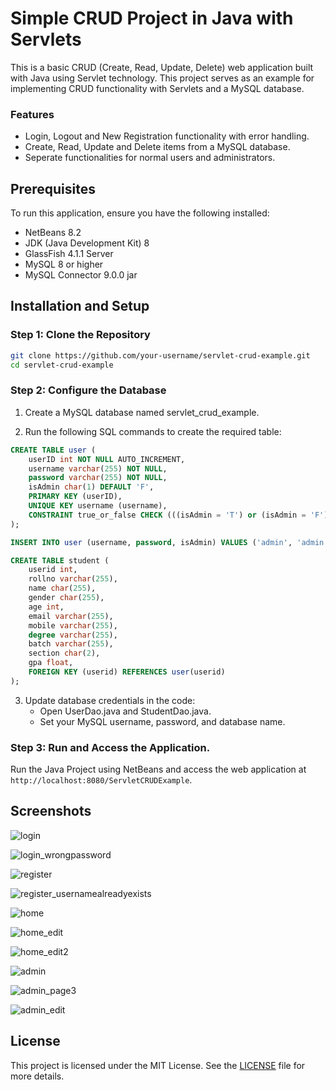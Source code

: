 # Simple CRUD Project in Java with Servlets

This is a basic CRUD (Create, Read, Update, Delete) web application built with Java using Servlet technology. This project serves as an example for implementing CRUD functionality with Servlets and a MySQL database.

### Features
- Login, Logout and New Registration functionality with error handling.
- Create, Read, Update and Delete items from a MySQL database.
- Seperate functionalities for normal users and administrators.

## Prerequisites

To run this application, ensure you have the following installed:
- NetBeans 8.2
- JDK (Java Development Kit) 8
- GlassFish 4.1.1 Server
- MySQL 8 or higher
- MySQL Connector 9.0.0 jar

## Installation and Setup

### Step 1: Clone the Repository 
```bash
git clone https://github.com/your-username/servlet-crud-example.git 
cd servlet-crud-example
```

### Step 2: Configure the Database
1. Create a MySQL database named servlet_crud_example.

2. Run the following SQL commands to create the required table:
```sql
CREATE TABLE user (
	userID int NOT NULL AUTO_INCREMENT,
  	username varchar(255) NOT NULL,
  	password varchar(255) NOT NULL,
  	isAdmin char(1) DEFAULT 'F',
  	PRIMARY KEY (userID),
  	UNIQUE KEY username (username),
  	CONSTRAINT true_or_false CHECK (((isAdmin = 'T') or (isAdmin = 'F')))
);
```
```sql
INSERT INTO user (username, password, isAdmin) VALUES ('admin', 'admin', 'T');
```
```sql
CREATE TABLE student (
	userid int,
	rollno varchar(255),
	name char(255),
	gender char(255),
	age int,
	email varchar(255),
	mobile varchar(255),
	degree varchar(255),
	batch varchar(255),
	section char(2),
	gpa float,
	FOREIGN KEY (userid) REFERENCES user(userid)
);
```

3. Update database credentials in the code:
   - Open UserDao.java and StudentDao.java.
   - Set your MySQL username, password, and database name.

### Step 3: Run and Access the Application.
Run the Java Project using NetBeans and access the web application at `http://localhost:8080/ServletCRUDExample`.

## Screenshots

![login](https://github.com/user-attachments/assets/2c3e7452-1272-4ec6-b8d6-687f96b37410)

![login_wrongpassword](https://github.com/user-attachments/assets/a3d0f1ae-9511-46f7-9bae-4f6b5412a739)

![register](https://github.com/user-attachments/assets/f9e0ced5-c623-429a-bf91-634de50a751f)

![register_usernamealreadyexists](https://github.com/user-attachments/assets/aa9c99b2-aef1-4792-bed6-7c4f7dd8da56)

![home](https://github.com/user-attachments/assets/7a35a40d-fca6-49ff-9e0b-b422b2edcbcb)

![home_edit](https://github.com/user-attachments/assets/eb155260-03b9-4ab2-9b4e-2ce663b50d22)

![home_edit2](https://github.com/user-attachments/assets/5ca123f8-df0e-4043-893b-cbf55c6183f3)

![admin](https://github.com/user-attachments/assets/713d57c9-09b8-46d9-989d-f559ed53a680)

![admin_page3](https://github.com/user-attachments/assets/f029c74d-7a22-49bb-bfe5-7cf98a2830bd)

![admin_edit](https://github.com/user-attachments/assets/93549164-fab3-475f-8796-3335aa710b82)

## License

This project is licensed under the MIT License. See the [LICENSE](LICENSE) file for more details.
